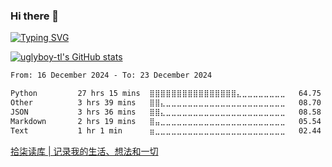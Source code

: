 ### Hi there 👋

[![Typing SVG](https://readme-typing-svg.herokuapp.com?color=%2336BCF7&lines=%E6%AC%A2%E8%BF%8E%E6%9D%A5%E5%88%B0%E9%98%BF%E4%B8%91%E7%9A%84+Github+%E4%B8%BB%E9%A1%B5)](https://git.io/typing-svg)

[![uglyboy-tl's GitHub stats](https://github-readme-stats.vercel.app/api?username=uglyboy-tl&show_icons=true&theme=merko&locale=cn)](https://github.com/uglyboy-tl)

<!--START_SECTION:waka-->

```txt
From: 16 December 2024 - To: 23 December 2024

Python         27 hrs 15 mins  ⣿⣿⣿⣿⣿⣿⣿⣿⣿⣿⣿⣿⣿⣿⣿⣿⣄⣀⣀⣀⣀⣀⣀⣀⣀   64.75 %
Other          3 hrs 39 mins   ⣿⣿⣄⣀⣀⣀⣀⣀⣀⣀⣀⣀⣀⣀⣀⣀⣀⣀⣀⣀⣀⣀⣀⣀⣀   08.70 %
JSON           3 hrs 36 mins   ⣿⣿⣄⣀⣀⣀⣀⣀⣀⣀⣀⣀⣀⣀⣀⣀⣀⣀⣀⣀⣀⣀⣀⣀⣀   08.58 %
Markdown       2 hrs 19 mins   ⣿⣤⣀⣀⣀⣀⣀⣀⣀⣀⣀⣀⣀⣀⣀⣀⣀⣀⣀⣀⣀⣀⣀⣀⣀   05.54 %
Text           1 hr 1 min      ⣶⣀⣀⣀⣀⣀⣀⣀⣀⣀⣀⣀⣀⣀⣀⣀⣀⣀⣀⣀⣀⣀⣀⣀⣀   02.44 %
```

<!--END_SECTION:waka-->

[拾柒读库 | 记录我的生活、想法和一切](https://blog.uglyboy.cn)

